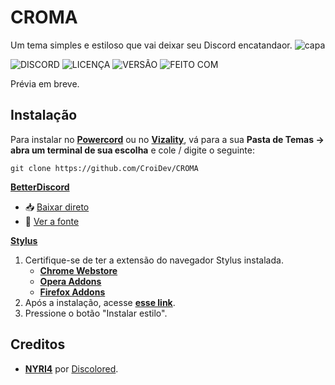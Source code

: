 # CROMA
Um tema simples e estiloso que vai deixar seu Discord encatandaor.
![capa](https://github.com/CroiDev/CROMA/blob/main/ativos/CROMA.gif) 

![DISCORD](https://img.shields.io/discord/578964738617376769.svg?color=5865F2&label=DISCORD&labelColor=101010&logo=discord&logoColor=5865F2&style=flat-square)
![LICENÇA](https://img.shields.io/github/license/CroiDev/CROMA?color=C2C2C2&label=LICENÇA&labelColor=101010&style=flat-square)
![VERSÃO](https://img.shields.io/github/v/release/CroiDev/TEMACRO?color=57F287&labelColor=101010&label=VERS%C3%83O&logo=css3&logoColor=57F287&style=flat-square)
![FEITO COM](https://img.shields.io/badge/FEITO%20COM-MAGICA%20✨-orange?labelColor=101010&style=flat-square)

Prévia em breve.
<!--![previa](link da previa)-->

## Instalação
Para instalar no **[Powercord](http://powercord.dev/)** ou no **[Vizality](https://vizality.com/)**, vá para a sua **Pasta de Temas -> abra um terminal de sua escolha** e cole / digite o seguinte:
```
git clone https://github.com/CroiDev/CROMA
```

**[BetterDiscord](https://betterdiscord.app/)**
<!-- - [Direct Download](https://betterdiscord.net/ghdl?id=3625) -->
- 📥 [Baixar direto](https://github.com/CroiDev/CROMA/releases/download/1.0.0/CROMA.theme.css) <!-- link temporario -->
- 📃 [Ver a fonte](https://CroiDev.github.io/CROMA/cdf/tema/compilado.css)

**[Stylus](https://github.com/openstyles/stylus)**
1. Certifique-se de ter a extensão do navegador Stylus instalada.
    - **[Chrome Webstore](https://chrome.google.com/webstore/detail/stylus/clngdbkpkpeebahjckkjfobafhncgmne)**
    - **[Opera Addons](https://addons.opera.com/pt-br/extensions/details/stylus/)**
    - **[Firefox Addons](https://addons.mozilla.org/pt-BR/firefox/addon/styl-us/)**
2. Após a instalação, acesse **[esse link](https://CroiDev.github.io/CROMA/cdf/tema/CROMA.user.css)**.
3. Pressione o botão "Instalar estilo".

## Creditos

- **[NYRI4](https://github.com/NYRI4)** por [Discolored](https://github.com/NYRI4/Discolored).
